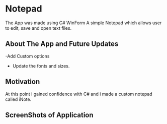 
# Notepad
The App was made using C# WinForm
A simple Notepad which allows user to edit, save and open text files.

## About The App and Future Updates
-Add Custom options
- Update the fonts and sizes.

## Motivation
At this point i gained confidence with C# and i made a custom notepad called iNote.
## ScreenShots of Application

